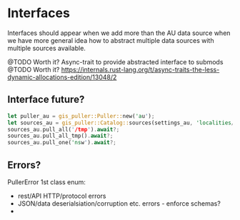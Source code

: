 Interfaces
==========

Interfaces should appear when we add more than the AU data source when we have more general idea how to abstract multiple data sources with multiple sources available.

@TODO Worth it? Async-trait to provide abstracted interface to submods
@TODO Worth it? https://internals.rust-lang.org/t/async-traits-the-less-dynamic-allocations-edition/13048/2                                                                                           

## Interface future?

```rust
let puller_au = gis_puller::Puller::new('au');
let sources_au = gis_puller::Catalog::sources(settings_au, 'localities/boundaries').await?;
sources_au.pull_all('/tmp').await?;
sources_au.pull_all_tmp().await?;
sources_au.pull_one('nsw').await?;
```

## Errors?

PullerError 1st class enum:
 - rest/API HTTP/protocol errors
 - JSON/data deserialsiation/corruption etc. errors - enforce schemas?
 - 